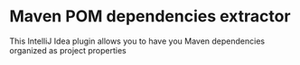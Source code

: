 # Maven POM dependencies extractor
This IntelliJ Idea plugin allows you to have you Maven dependencies organized as project properties